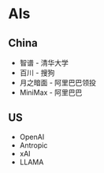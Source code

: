 # AIs

## China

* 智谱 - 清华大学
* 百川 - 搜狗
* 月之暗面 - 阿里巴巴领投
* MiniMax - 阿里巴巴

## US

* OpenAI
* Antropic
* xAI
* LLAMA
